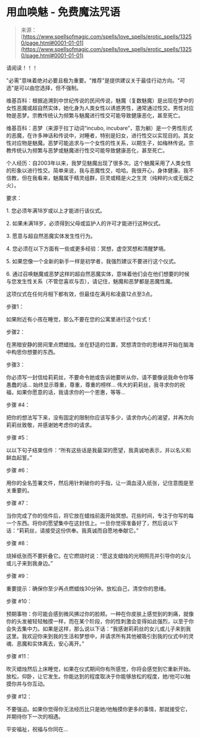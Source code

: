 <!--yml

类别：未分类

日期：2024年06月12日 18:51:38

-->

# 用血唤魅 - 免费魔法咒语

> 来源：[https://www.spellsofmagic.com/spells/love_spells/erotic_spells/13250/page.html#0001-01-01](https://www.spellsofmagic.com/spells/love_spells/erotic_spells/13250/page.html#0001-01-01)

请阅读！！！

"必需"意味着绝对必要且极为重要。"推荐"是提供建议关于最佳行动方向。"可选"是可以由您选择，但不强制。

维基百科：根据追溯到中世纪传说的民间传说，魅魔（复数魅魔）是出现在梦中的女性恶魔或超自然实体，她化身为人类女性以诱惑男性，通常通过性交。男性对应物是恶梦。宗教传统认为频繁与魅魔进行性交可能导致健康恶化，甚至死亡。

维基百科：恶梦（来源于拉丁动词“incubo, incubare”，意为躺）是一个男性形式的恶魔，在许多神话和传说中，对睡者，特别是妇女，进行性交以实现目的。其女性对应物是魅魔。恶梦可能追求与一个女性的性关系，以期生子，如梅林传说。宗教传统认为频繁与恶梦或魅魔进行性交可能导致健康恶化，甚至死亡。

个人经历：自2003年以来，我梦见魅魔出现了很多次。这个魅魔采用了人类女性的形象以进行性交。简单来说，我与恶魔性交，哈哈。我很开心，身体健康。我不信教，但在我看来，魅魔属于精灵组群，巨灵或精是火之生灵（纯粹的火或无烟之火）。

要求：

1\. 您必须年满18岁或以上才能进行该仪式。

2\. 如果未满18岁，必须得到父母或监护人的许可才能进行这种仪式。

3\. 愿意与超自然恶魔实体发生性行为。

4\. 您必须在以下方面有一些或更多经验：冥想，虚空冥想和清醒梦境。

5\. 如果您像一个全新的新手一样是初学者，我强烈建议不要进行这个仪式。

6\. 通过召唤魅魔或恶梦这样的超自然恶魔实体，意味着他们会在他们想要的时候与您发生性关系（不管您喜欢与否），请记住，魅魔和恶梦都是恶魔性魔。

这项仪式在任何月相下都有效，但最佳在满月和凌晨12点至3点。

步骤1：

如果附近有小孩在睡觉，那么不要在您的公寓里进行这个仪式！

步骤2：

在黑暗安静的房间里点燃蜡烛。坐在舒适的位置，冥想清空你的思绪并开始在脑海中构思你想要的东西。

步骤3：

你必须写一封信给莉莉丝，不要命令她或告诉她要听从你，请不要像说我命令你等愚蠢的话... 始终显示尊重，尊重，尊重的榜样... 伟大的莉莉丝，我寻求你的祝福，如果你愿意的话，我请求你的一个恩惠，等等...

步骤 #4：

把你的想法写下来，没有固定的限制你应该写多少，请求你内心的渴望，并再次向莉莉丝致敬，并感谢她考虑你的请求。

步骤 #5：

以以下句子结束信件：“所有这些话是我最深的愿望，我真诚地表示，并以名义和鲜血起誓。”

步骤 #6：

用你的全名签署文件，然后用针刺破你的手指，让一滴血浸入纸张，记住意图是至关重要的。

步骤 #7：

当你完成了你的信件后，将它放在蜡烛前面开始冥想。花些时间，专注于你写的每一个东西。将你的愿望集中在这封信上。一旦你觉得准备好了，然后说以下话：“莉莉丝，请接受这份供奉。我真诚而自愿地奉献它。”

步骤 #8：

烧掉纸张而不要折叠它。在它燃烧时说：“愿这支蜡烛的光明照亮并引导你的女儿或儿子来到我身边。”

步骤 #9：

重要提示：确保你至少再点燃蜡烛30分钟。放松自己，清空你的思绪。

步骤 #10：

预期事物：你可能会感到微风拂过你的脸颊。一种在你皮肤上感觉到的刺痛，就像你的头发被轻轻触摸一样，而在某个阶段，你的性刺激会变得如此强烈，以至于你会失去集中力。如果是这样，那么说以下话：“我感谢莉莉丝的女儿或儿子来到我这里。我欢迎你来到我的生活和梦想中，并请求所有其他被吸引到我的仪式中的灵魂、恶魔和实体离去，安心离开。”

步骤 #11：

吹灭蜡烛然后上床睡觉，如果在仪式期间你有所感觉，你将会感觉到它重新开始。放松，仰卧，让它发生。你能达到的程度取决于你能够放松的程度，她/他可以触摸你并与你互动。

步骤 #12：

不要强迫。如果你觉得你无法经历比只是她/他触摸你更多的事情，那就接受它，并期待你下一次的相遇。

平安福祉，祝福与你同在...
